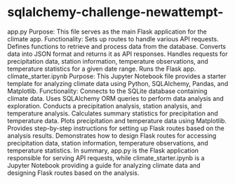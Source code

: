 # sqlalchemy-challenge-newattempt-
app.py
Purpose: This file serves as the main Flask application for the climate app.
Functionality:
Sets up routes to handle various API requests.
Defines functions to retrieve and process data from the database.
Converts data into JSON format and returns it as API responses.
Handles requests for precipitation data, station information, temperature observations, and temperature statistics for a given date range.
Runs the Flask app.
climate_starter.ipynb
Purpose: This Jupyter Notebook file provides a starter template for analyzing climate data using Python, SQLAlchemy, Pandas, and Matplotlib.
Functionality:
Connects to the SQLite database containing climate data.
Uses SQLAlchemy ORM queries to perform data analysis and exploration.
Conducts a precipitation analysis, station analysis, and temperature analysis.
Calculates summary statistics for precipitation and temperature data.
Plots precipitation and temperature data using Matplotlib.
Provides step-by-step instructions for setting up Flask routes based on the analysis results.
Demonstrates how to design Flask routes for accessing precipitation data, station information, temperature observations, and temperature statistics.
In summary, app.py is the Flask application responsible for serving API requests, while climate_starter.ipynb is a Jupyter Notebook providing a guide for analyzing climate data and designing Flask routes based on the analysis.
